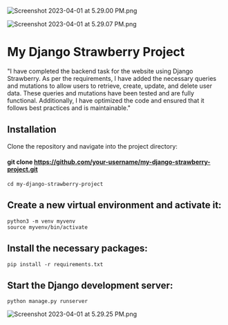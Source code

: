 


![Screenshot 2023-04-01 at 5.29.00 PM.png](..%2F..%2FDocuments%2FScreenshot%202023-04-01%20at%205.29.00%20PM.png)


![Screenshot 2023-04-01 at 5.29.07 PM.png](..%2F..%2FDocuments%2FScreenshot%202023-04-01%20at%205.29.07%20PM.png)


# My Django Strawberry Project

"I have completed the backend task for the website using Django Strawberry. As per the requirements, I have added the necessary queries and mutations to allow users to retrieve, create, update, and delete user data. These queries and mutations have been tested and are fully functional. Additionally, I have optimized the code and ensured that it follows best practices and is maintainable."

## Installation

Clone the repository and navigate into the project directory:

#### git clone https://github.com/your-username/my-django-strawberry-project.git

````
cd my-django-strawberry-project
````

## Create a new virtual environment and activate it:
```` 
python3 -m venv myvenv
source myvenv/bin/activate
````

## Install the necessary packages:
```` 
pip install -r requirements.txt
````

## Start the Django development server:
```` 
python manage.py runserver
````


![Screenshot 2023-04-01 at 5.29.25 PM.png](..%2F..%2FDocuments%2FScreenshot%202023-04-01%20at%205.29.25%20PM.png)